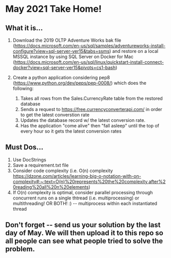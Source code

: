 # May 2021 Take Home!

## What it is...

1. Download the 2019 OLTP Adventure Works bak file (https://docs.microsoft.com/en-us/sql/samples/adventureworks-install-configure?view=sql-server-ver15&tabs=ssms) and restore on a local MSSQL instance by using SQL Server on Docker for Mac (https://docs.microsoft.com/en-us/sql/linux/quickstart-install-connect-docker?view=sql-server-ver15&pivots=cs1-bash)

2. Create a python application considering pep8 (https://www.python.org/dev/peps/pep-0008/) which does the following:
   1. Takes all rows from the Sales.CurrencyRate table from the restored database
   2. Sends a request to https://free.currencyconverterapi.com/ in order to get the latest converstion rate
   3. Updates the database record w/ the latest conversion rate.
   4. Has the application "come alive" then "fall asleep" until the top of every hour so it gets the latest conversion rates

## Must Dos...

1. Use DocStrings
2. Save a requirement.txt file
3. Consider code complexity (i.e. O(n) complexity https://dzone.com/articles/learning-big-o-notation-with-on-complexity#:~:text=O(n)%20represents%20the%20complexity,after%20reading%20all%20n%20elements)
4. If O(n) complexity is optimal, consider parallel processing through concurrent runs on a single thtread (i.e. multiprocessing) or multithreading! OR BOTH! :) -- multiprocess within each instantiated thread

## Don't forget -- send us your solution by the last day of May. We will then upload it to this repo so all people can see what people tried to solve the problem.
